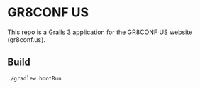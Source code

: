 # GR8CONF US

This repo is a Grails 3 application for the GR8CONF US website (gr8conf.us).

## Build

```sh
./gradlew bootRun
```
